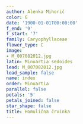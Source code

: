 ```yaml
---
author: Alenka Mihorič
color: G
date: '1900-01-01T00:00:00'
f_end: '9'
f_start: '7'
family: Caryophyllaceae
flower_type: C
image:
- M_007082012.jpg
latin: Minuartia sedoides
lead: M_007082012.jpg
lead_sample: false
name: index
order: Minuartia
parallel: false
petals: '5'
petals_joined: false
star_shape: false
title: Homulična črvinka
---
```


